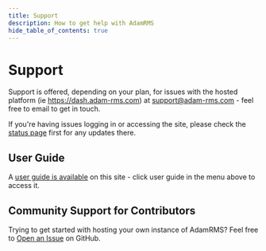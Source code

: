 ```yaml
---
title: Support
description: How to get help with AdamRMS
hide_table_of_contents: true
---
```


# Support

Support is offered, depending on your plan, for issues with the hosted platform (ie https://dash.adam-rms.com) at support@adam-rms.com - feel free to email to get in touch.

If you're having issues logging in or accessing the site, please check the [status page](https://adam-rms.com/status) first for any updates there.

## User Guide

A [user guide is available](/docs/v1/user-guide/intro) on this site - click user guide in the menu above to access it.

## Community Support for Contributors

Trying to get started with hosting your own instance of AdamRMS? Feel free to [Open an Issue](https://github.com/adam-rms/adam-rms/issues/new/choose) on GitHub.
